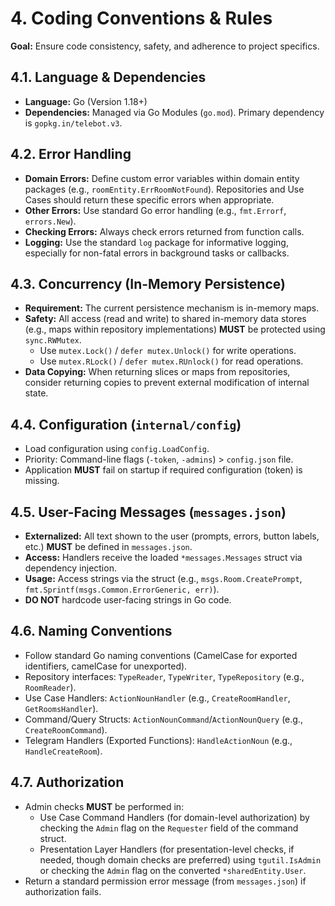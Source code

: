 # 4. Coding Conventions & Rules

**Goal:** Ensure code consistency, safety, and adherence to project specifics.

## 4.1. Language & Dependencies

*   **Language:** Go (Version 1.18+)
*   **Dependencies:** Managed via Go Modules (`go.mod`). Primary dependency is `gopkg.in/telebot.v3`.

## 4.2. Error Handling

*   **Domain Errors:** Define custom error variables within domain entity packages (e.g., `roomEntity.ErrRoomNotFound`). Repositories and Use Cases should return these specific errors when appropriate.
*   **Other Errors:** Use standard Go error handling (e.g., `fmt.Errorf`, `errors.New`).
*   **Checking Errors:** Always check errors returned from function calls.
*   **Logging:** Use the standard `log` package for informative logging, especially for non-fatal errors in background tasks or callbacks.

## 4.3. Concurrency (In-Memory Persistence)

*   **Requirement:** The current persistence mechanism is in-memory maps.
*   **Safety:** All access (read and write) to shared in-memory data stores (e.g., maps within repository implementations) **MUST** be protected using `sync.RWMutex`.
    *   Use `mutex.Lock()` / `defer mutex.Unlock()` for write operations.
    *   Use `mutex.RLock()` / `defer mutex.RUnlock()` for read operations.
*   **Data Copying:** When returning slices or maps from repositories, consider returning copies to prevent external modification of internal state.

## 4.4. Configuration (`internal/config`)

*   Load configuration using `config.LoadConfig`.
*   Priority: Command-line flags (`-token`, `-admins`) > `config.json` file.
*   Application **MUST** fail on startup if required configuration (token) is missing.

## 4.5. User-Facing Messages (`messages.json`)

*   **Externalized:** All text shown to the user (prompts, errors, button labels, etc.) **MUST** be defined in `messages.json`.
*   **Access:** Handlers receive the loaded `*messages.Messages` struct via dependency injection.
*   **Usage:** Access strings via the struct (e.g., `msgs.Room.CreatePrompt`, `fmt.Sprintf(msgs.Common.ErrorGeneric, err)`).
*   **DO NOT** hardcode user-facing strings in Go code.

## 4.6. Naming Conventions

*   Follow standard Go naming conventions (CamelCase for exported identifiers, camelCase for unexported).
*   Repository interfaces: `TypeReader`, `TypeWriter`, `TypeRepository` (e.g., `RoomReader`).
*   Use Case Handlers: `ActionNounHandler` (e.g., `CreateRoomHandler`, `GetRoomsHandler`).
*   Command/Query Structs: `ActionNounCommand`/`ActionNounQuery` (e.g., `CreateRoomCommand`).
*   Telegram Handlers (Exported Functions): `HandleActionNoun` (e.g., `HandleCreateRoom`).

## 4.7. Authorization

*   Admin checks **MUST** be performed in:
    *   Use Case Command Handlers (for domain-level authorization) by checking the `Admin` flag on the `Requester` field of the command struct.
    *   Presentation Layer Handlers (for presentation-level checks, if needed, though domain checks are preferred) using `tgutil.IsAdmin` or checking the `Admin` flag on the converted `*sharedEntity.User`.
*   Return a standard permission error message (from `messages.json`) if authorization fails. 